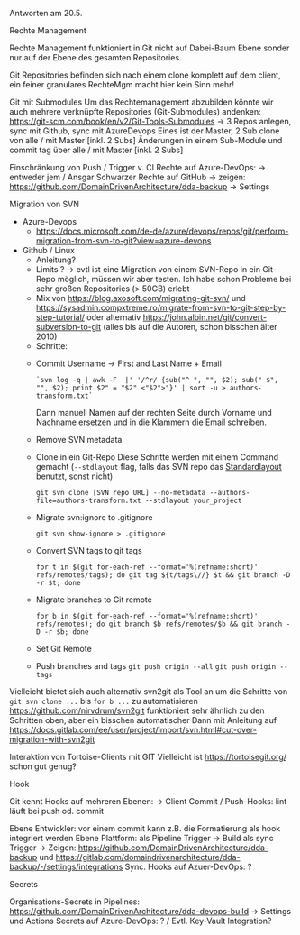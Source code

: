 Antworten am 20.5.

Rechte Management

Rechte Management funktioniert in Git nicht auf Dabei-Baum Ebene sonder nur auf der Ebene des gesamten Repositories. 

Git Repositories befinden sich nach einem clone komplett auf dem client, ein feiner granulares RechteMgm macht hier kein Sinn mehr!

Git mit Submodules
Um das Rechtemanagement abzubilden könnte wir auch mehrere verknüpfte Repositories (Git-Submodules) andenken: https://git-scm.com/book/en/v2/Git-Tools-Submodules
-> 3 Repos anlegen, sync mit Github, sync mit AzureDevops
     Eines ist der Master, 2 Sub
     clone von alle / mit Master [inkl. 2 Subs]
     Änderungen in einem Sub-Module und commit
     tag über alle / mit Master [inkl. 2 Subs]

Einschränkung von Push / Trigger v. CI
Rechte auf Azure-DevOps:
  -> entweder jem / Ansgar Schwarzer
Rechte auf GitHub 
  -> zeigen: https://github.com/DomainDrivenArchitecture/dda-backup -> Settings


Migration von SVN

* Azure-Devops
   * https://docs.microsoft.com/de-de/azure/devops/repos/git/perform-migration-from-svn-to-git?view=azure-devops
* Github / Linux
  * Anleitung?
  * Limits ?
    -> evtl ist eine Migration von einem SVN-Repo in ein Git-Repo möglich, müssen wir aber testen. Ich habe schon Probleme bei sehr großen Repositories (> 50GB) erlebt
  * Mix von https://blog.axosoft.com/migrating-git-svn/
      und https://sysadmin.compxtreme.ro/migrate-from-svn-to-git-step-by-step-tutorial/
      oder alternativ https://john.albin.net/git/convert-subversion-to-git (alles bis auf die Autoren, schon bisschen älter 2010)
  * Schritte:
  - Commit Username -> First and Last Name + Email
  
        `svn log -q | awk -F '|' '/^r/ {sub("^ ", "", $2); sub(" $", "", $2); print $2" = "$2" <"$2">"}' | sort -u > authors-transform.txt`
        
    Dann manuell Namen auf der rechten Seite durch Vorname und Nachname ersetzen und in die Klammern die Email schreiben.
  - Remove SVN metadata
  - Clone in ein Git-Repo
    Diese Schritte werden mit einem Command gemacht (`--stdlayout` flag, falls das SVN repo das [Standardlayout](http://svnbook.red-bean.com/en/1.5/svn.branchmerge.maint.html) benutzt, sonst nicht)
    
    `git svn clone [SVN repo URL] --no-metadata --authors-file=authors-transform.txt --stdlayout your_project`
    
  - Migrate svn:ignore to .gitignore
  
    `git svn show-ignore > .gitignore`
    
  - Convert SVN tags to git tags
  
    `for t in $(git for-each-ref --format='%(refname:short)' refs/remotes/tags); do git tag ${t/tags\//} $t && git branch -D -r $t; done`
    
  - Migrate branches to Git remote
  
    `for b in $(git for-each-ref --format='%(refname:short)' refs/remotes); do git branch $b refs/remotes/$b && git branch -D -r $b; done`
    
  - Set Git Remote
  - Push branches and tags
    `git push origin --all`
    `git push origin --tags`

Vielleicht bietet sich auch alternativ svn2git als Tool an um die Schritte von `git svn clone ...` bis `for b ...` zu automatisieren
https://github.com/nirvdrum/svn2git
funktioniert sehr ähnlich zu den Schritten oben, aber ein bisschen automatischer
Dann mit Anleitung auf https://docs.gitlab.com/ee/user/project/import/svn.html#cut-over-migration-with-svn2git

Interaktion von Tortoise-Clients mit GIT
Vielleicht ist https://tortoisegit.org/ schon gut genug?

Hook

Git kennt Hooks auf mehreren Ebenen:
-> Client Commit / Push-Hooks: lint läuft bei push od. commit

Ebene Entwickler: vor einem commit kann z.B. die Formatierung als hook integriert werden
Ebene Plattform:
als Pipeline Trigger -> Build
als sync Trigger -> Zeigen: https://github.com/DomainDrivenArchitecture/dda-backup und https://gitlab.com/domaindrivenarchitecture/dda-backup/-/settings/integrations
Sync. Hooks auf Azuer-DevOps: ?

Secrets

Organisations-Secrets in Pipelines: https://github.com/DomainDrivenArchitecture/dda-devops-build -> Settings und Actions
Secrets auf Azure-DevOps: ? / Evtl. Key-Vault Integration?

